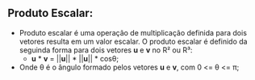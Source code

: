 ## Produto Escalar:
  * Produto escalar é uma operação de multiplicação definida para dois vetores resulta em um valor escalar. O produto escalar é definido da seguinda forma para dois vetores **u** e **v** no R² ou R³:
    * **u** * **v** = ||**u**|| * ||**u**|| * cosθ;
  * Onde θ é o ângulo formado pelos vetores **u** e **v**, com 0 <= θ <= π;